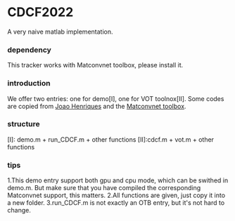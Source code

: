 # CDCF2022
A very naive matlab implementation.
### dependency
This tracker works with Matconvnet toolbox, please install it.
### introduction 
We offer two entries: one for demo[I], one for VOT toolnox[II]. Some codes are copied from [Joao Henriques](https://www.robots.ox.ac.uk/~joao/) and the [Matconvnet toolbox](https://www.vlfeat.org/matconvnet/).
### structure
[I]: demo.m + run_CDCF.m + other functions
[II]:cdcf.m + vot.m + other functions
### tips
1.This demo entry support both gpu and cpu mode, which can be swithed in demo.m. But make sure that you have compiled the corresponding Matconvnet support, this matters.
2.All functions are given, just copy it into a new folder.
3.run_CDCF.m is not exactly an OTB entry, but it's not hard to change.
